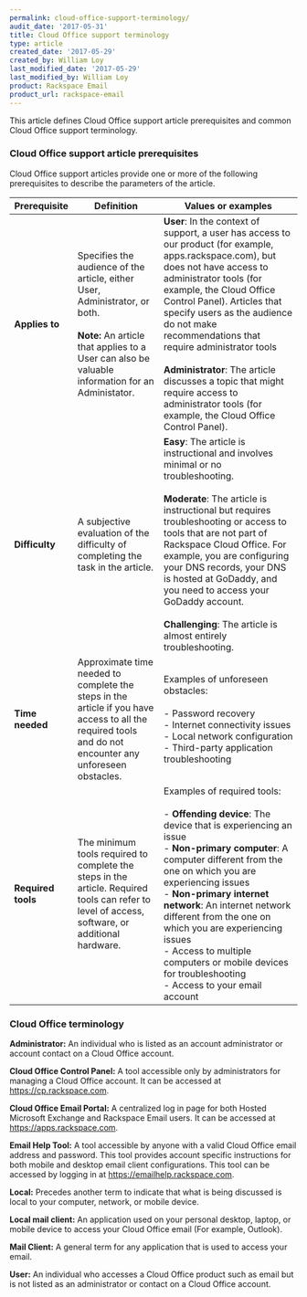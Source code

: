 ```yaml
---
permalink: cloud-office-support-terminology/
audit_date: '2017-05-31'
title: Cloud Office support terminology
type: article
created_date: '2017-05-29'
created_by: William Loy
last_modified_date: '2017-05-29'
last_modified_by: William Loy
product: Rackspace Email
product_url: rackspace-email
---
```


This article defines Cloud Office support article prerequisites and common Cloud Office support terminology.

### Cloud Office support article prerequisites

Cloud Office support articles provide one or more of the following prerequisites to describe the parameters of the article.

Prerequisite | Definition | Values or examples
--- | --- | ---
**Applies to** | Specifies the audience of the article, either User, Administrator, or both.<br/><br/><strong>Note:</strong> An article that applies to a User can also be valuable information for an Administator. | **User**: In the context of support, a user has access to our product (for example, apps.rackspace.com), but does not have access to administrator tools (for example, the Cloud Office Control Panel). Articles that specify users as the audience do not make recommendations that require administrator tools<br/><br/>**Administrator**: The article discusses a topic that might require access to administrator tools (for example, the Cloud Office Control Panel).
**Difficulty** | A subjective evaluation of the difficulty of completing the task in the article. | **Easy**: The article is instructional and involves minimal or no troubleshooting.<br/><br/>**Moderate**: The article is instructional but requires troubleshooting or access to tools that are not part of Rackspace Cloud Office. For example, you are configuring your DNS records, your DNS is hosted at GoDaddy, and you need to access your GoDaddy account.<br/><br/>**Challenging**: The article is almost entirely troubleshooting.
**Time needed** | Approximate time needed to complete the steps in the article if you have access to all the required tools and do not encounter any unforeseen obstacles. | Examples of unforeseen obstacles:<br/><br/>- Password recovery<br/>- Internet connectivity issues<br/>- Local network configuration<br/>- Third-party application troubleshooting
**Required tools** | The minimum tools required to complete the steps in the article. Required tools can refer to level of access, software, or additional hardware. | Examples of required tools:<br/><br/>- **Offending device**: The device that is experiencing an issue<br/>- **Non-primary computer**: A computer different from the one on which you are experiencing issues<br/>- **Non-primary internet network**: An internet network different from the one on which you are experiencing issues<br/>- Access to multiple computers or mobile devices for troubleshooting<br/>- Access to your email account

### Cloud Office terminology

**Administrator:** An individual who is listed as an account administrator or account contact on a Cloud Office account.

**Cloud Office Control Panel:** A tool accessible only by administrators for managing a Cloud Office account. It can be accessed at <https://cp.rackspace.com>.

**Cloud Office Email Portal:** A centralized log in page for both Hosted Microsoft Exchange and Rackspace Email users. It can be accessed at <https://apps.rackspace.com>.

**Email Help Tool:** A tool accessible by anyone with a valid Cloud Office email address and password. This tool provides account specific instructions for both mobile and desktop email client configurations. This tool can be accessed by logging in at <https://emailhelp.rackspace.com>.

**Local:** Precedes another term to indicate that what is being discussed is local to your computer, network, or mobile device.  

**Local mail client:** An application used on your personal desktop, laptop, or mobile device to access your Cloud Office email (For example, Outlook).

**Mail Client:** A general term for any application that is used to access your email.

**User:** An individual who accesses a Cloud Office product such as email but is not listed as an administrator or contact on a Cloud Office account.
